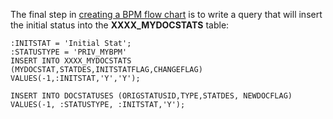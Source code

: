 The final step in [creating a BPM flow
chart](Creating_BPM_Flow_Charts "wikilink") is to write a query that
will insert the initial status into the **XXXX_MYDOCSTATS** table:

``` tsql
:INITSTAT = 'Initial Stat';
:STATUSTYPE = 'PRIV_MYBPM'
INSERT INTO XXXX_MYDOCSTATS
(MYDOCSTAT,STATDES,INITSTATFLAG,CHANGEFLAG)
VALUES(-1,:INITSTAT,'Y','Y');

INSERT INTO DOCSTATUSES (ORIGSTATUSID,TYPE,STATDES, NEWDOCFLAG)
VALUES(-1, :STATUSTYPE, :INITSTAT,'Y');
```
